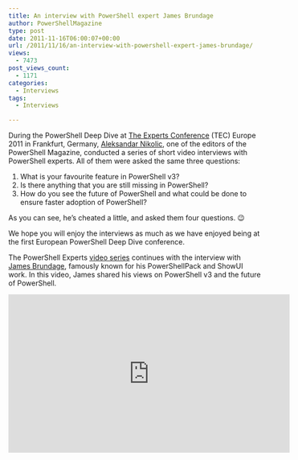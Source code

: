 ```yaml
---
title: An interview with PowerShell expert James Brundage
author: PowerShellMagazine
type: post
date: 2011-11-16T06:00:07+00:00
url: /2011/11/16/an-interview-with-powershell-expert-james-brundage/
views:
  - 7473
post_views_count:
  - 1171
categories:
  - Interviews
tags:
  - Interviews

---
```

During the PowerShell Deep Dive at [The Experts Conference][1] (TEC) Europe 2011 in Frankfurt, Germany, [Aleksandar Nikolic][2], one of the editors of the PowerShell Magazine, conducted a series of short video interviews with PowerShell experts. All of them were asked the same three questions:

  1. What is your favourite feature in PowerShell v3?
  2. Is there anything that you are still missing in PowerShell?
  3. How do you see the future of PowerShell and what could be done to ensure faster adoption of PowerShell?

As you can see, he&#8217;s cheated a little, and asked them four questions. 😉

We hope you will enjoy the interviews as much as we have enjoyed being at the first European PowerShell Deep Dive conference.

The PowerShell Experts [video series][3] continues with the interview with [James Brundage][4], famously known for his PowerShellPack and ShowUI work. In this video, James shared his views on PowerShell v3 and the future of PowerShell.

<p align="center">
  <iframe src="http://www.youtube.com/embed/42FS2dAFJww?hd=1" frameborder="0" width="560" height="315"></iframe>
</p>

[1]: http://theexpertsconference.com/
[2]: http://powershellers.blogspot.com
[3]: http://104.131.21.239/category/columns/interviews/video/
[4]: http://start-automating.com